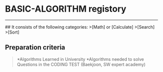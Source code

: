 # BASIC-ALGORITHM registory

<hr/>
## It consists of the following categories:
>[Math] or [Calculate]
>[Search]
>[Sort]

## Preparation criteria

> *Algorithms Learned in University
> *Algorithms needed to solve Questions in the CODING TEST (Baekjoon, SW expert academy)

